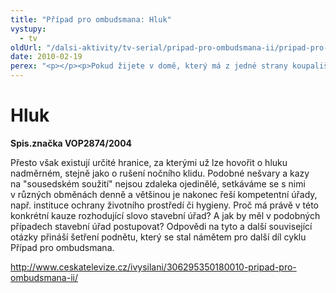 ```yaml
---
title: "Případ pro ombudsmana: Hluk"
vystupy:
  - tv
oldUrl: "/dalsi-aktivity/tv-serial/pripad-pro-ombudsmana-ii/pripad-pro-ombudsmana-hluk/"
date: 2010-02-19
perex: "<p></p><p>Pokud žijete v domě, který má z jedné strany koupaliště a z druhé rekreační objekt, rozhodně si příliš klidu asi neužijete. </p>"
---
```


<!-- imported from the old website -->

<h1>Hluk</h1><p><b>Spis.značka VOP2874/2004</b></p><p>Přesto však existují určité hranice, za kterými už lze hovořit o hluku nadměrném, stejně jako o rušení nočního klidu. Podobné nešvary a kazy na &quot;sousedském soužití&quot; nejsou zdaleka ojedinělé, setkáváme se s nimi v různých obměnách denně a většinou je nakonec řeší kompetentní úřady, např. instituce ochrany životního prostředí či hygieny. Proč má právě v této konkrétní kauze rozhodující slovo stavební úřad? A jak by měl v podobných případech stavební úřad postupovat? Odpovědi na tyto a další související otázky přináší šetření podnětu, který se stal námětem pro další díl cyklu Případ pro ombudsmana.</p><a title="Otevření do nového okna" href="http://www.ceskatelevize.cz/ivysilani/306295350180010-pripad-pro-ombudsmana-ii/" target="_blank">http://www.ceskatelevize.cz/ivysilani/306295350180010-pripad-pro-ombudsmana-ii/</a> <img alt="" src="https://www.ochrance.cz/typo3/ext/od_linkdesc/icons/external.gif" class="od_linkdesc_icon_external" />
